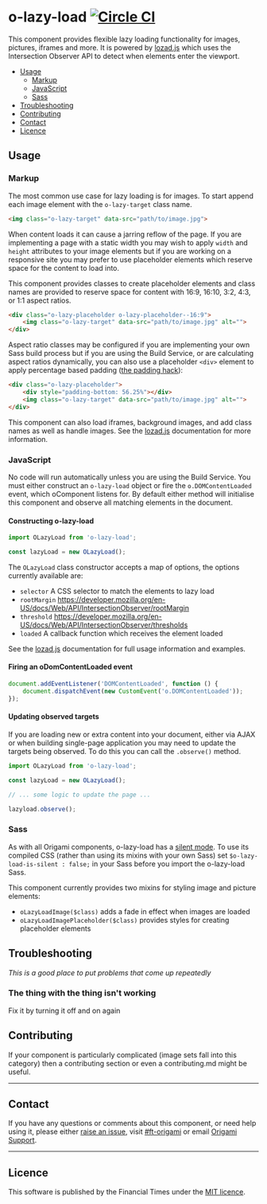 o-lazy-load [![Circle CI](https://circleci.com/gh/Financial-Times/o-lazy-load/tree/master.svg?style=svg)](https://circleci.com/gh/Financial-Times/o-lazy-load/tree/master)
=================

This component provides flexible lazy loading functionality for images, pictures, iframes and more. It is powered by [lozad.js] which uses the Intersection Observer API to detect when elements enter the viewport.

- [Usage](#usage)
	- [Markup](#markup)
	- [JavaScript](#javascript)
	- [Sass](#sass)
- [Troubleshooting](#troubleshooting)
- [Contributing](#contributing)
- [Contact](#contact)
- [Licence](#licence)

[lozad.js]: (https://github.com/ApoorvSaxena/lozad.js)

## Usage

### Markup

The most common use case for lazy loading is for images. To start append each image element with the `o-lazy-target` class name.

```html
<img class="o-lazy-target" data-src="path/to/image.jpg">
```

When content loads it can cause a jarring reflow of the page. If you are implementing a page with a static width you may wish to apply `width` and `height` attributes to your image elements but if you are working on a responsive site you may prefer to use placeholder elements which reserve space for the content to load into.

This component provides classes to create placeholder elements and class names are provided to reserve space for content with 16:9, 16:10, 3:2, 4:3, or 1:1 aspect ratios.

```html
<div class="o-lazy-placeholder o-lazy-placeholder--16:9">
	<img class="o-lazy-target" data-src="path/to/image.jpg" alt="">
</div>
```

Aspect ratio classes may be configured if you are implementing your own Sass build process but if you are using the Build Service, or are calculating aspect ratios dynamically, you can also use a placeholder `<div>` element to apply percentage based padding ([the padding hack](https://css-tricks.com/aspect-ratio-boxes/)):

```html
<div class="o-lazy-placeholder">
	<div style="padding-bottom: 56.25%"></div>
	<img class="o-lazy-target" data-src="path/to/image.jpg" alt="">
</div>
```

This component can also load iframes, background images, and add class names as well as handle images. See the [lozad.js] documentation for more information.

### JavaScript

No code will run automatically unless you are using the Build Service.
You must either construct an `o-lazy-load` object or fire the `o.DOMContentLoaded` event, which oComponent listens for. By default either method will initialise this component and observe all matching elements in the document.

#### Constructing o-lazy-load

```js
import OLazyLoad from 'o-lazy-load';

const lazyLoad = new OLazyLoad();
```

The `OLazyLoad` class constructor accepts a map of options, the options currently available are:

- `selector` A CSS selector to match the elements to lazy load
- `rootMargin` https://developer.mozilla.org/en-US/docs/Web/API/IntersectionObserver/rootMargin
- `threshold` https://developer.mozilla.org/en-US/docs/Web/API/IntersectionObserver/thresholds
- `loaded` A callback function which receives the element loaded

See the [lozad.js] documentation for full usage information and examples.

#### Firing an oDomContentLoaded event

```js
document.addEventListener('DOMContentLoaded', function () {
	document.dispatchEvent(new CustomEvent('o.DOMContentLoaded'));
});
```

#### Updating observed targets

If you are loading new or extra content into your document, either via AJAX or when building single-page application you may need to update the targets being observed. To do this you can call the `.observe()` method.

```js
import OLazyLoad from 'o-lazy-load';

const lazyLoad = new OLazyLoad();

// ... some logic to update the page ...

lazyload.observe();
```

### Sass

As with all Origami components, o-lazy-load has a [silent mode](http://origami.ft.com/docs/syntax/scss/#silent-styles). To use its compiled CSS (rather than using its mixins with your own Sass) set `$o-lazy-load-is-silent : false;` in your Sass before you import the o-lazy-load Sass.

This component currently provides two mixins for styling image and picture elements:

- `oLazyLoadImage($class)` adds a fade in effect when images are loaded
- `oLazyLoadImagePlaceholder($class)` provides styles for creating placeholder elements

## Troubleshooting
_This is a good place to put problems that come up repeatedly_

### The thing with the thing isn't working
Fix it by turning it off and on again

## Contributing
If your component is particularly complicated (image sets fall into this category) then a contributing section or even a contributing.md might be useful.

---

## Contact

If you have any questions or comments about this component, or need help using it, please either [raise an issue](https://github.com/Financial-Times/o-lazy-load/issues), visit [#ft-origami](https://financialtimes.slack.com/messages/ft-origami/) or email [Origami Support](mailto:origami-support@ft.com).

----

## Licence

This software is published by the Financial Times under the [MIT licence](http://opensource.org/licenses/MIT).
